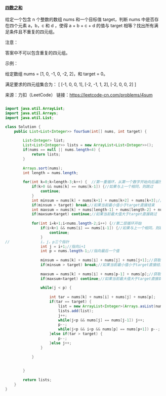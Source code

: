 #### [四数之和](https://leetcode-cn.com/problems/4sum/)

给定一个包含 n 个整数的数组 nums 和一个目标值 target，判断 nums 中是否存在四个元素 a，b，c 和 d ，使得 a + b + c + d 的值与 target 相等？找出所有满足条件且不重复的四元组。

注意：

答案中不可以包含重复的四元组。

示例：

给定数组 nums = [1, 0, -1, 0, -2, 2]，和 target = 0。

满足要求的四元组集合为：
[
  [-1,  0, 0, 1],
  [-2, -1, 1, 2],
  [-2,  0, 0, 2]
]

来源：力扣（LeetCode）
链接：https://leetcode-cn.com/problems/4sum



```java

import java.util.ArrayList;
import java.util.Arrays;
import java.util.List;

class Solution {
    public List<List<Integer>> fourSum(int[] nums, int target) {
    	
    	List<Integer> list;
    	List<List<Integer>> lists = new ArrayList<List<Integer>>();
    	if(nums == null || nums.length<4) {
    		return lists;
    	}
    	
    	Arrays.sort(nums);
    	int length = nums.length;
    	
    	for(int k=0;k<length-3;k++) {  //第一重循环，从第一个数字开始向后遍历
    		if(k>0 && nums[k] == nums[k-1]) {//如果与上一个相同，则跳过
    			continue;
    		}
    		int minsum = nums[k] + nums[k+1] + nums[k+2] + nums[k+3];//获取当前最小值
    		if(minsum > target) break;//如果当前最小值小于target直接结束
    		int maxsum = nums[k] + nums[length-1] + nums[length-2] + nums[length-3];//获取当前最大值
    		if(maxsum<target) continue;//如果当前最大值大于target直接跳过
    		
    		for(int i=k+1;i<nums.length-2;i++) {//第二层循环开始
    			if(i>k+1 && nums[i] == nums[i-1]) {//如果与上一个相同，则跳过
        			continue;
        		}
//    			i，j，p三个指针
    			int j = i+1;//指向i+1
    			int p = nums.length-1;//指向最后一个值
    			
    			minsum = nums[k] + nums[i] + nums[j] + nums[j+1];//获取当前最小值
        		if(minsum > target) break;//如果当前最小值小于target直接结束
        		
        		maxsum = nums[k] + nums[i] + nums[p-1] + nums[p];//获取当前最大值
        		if(maxsum<target) continue;//如果当前最大值大于target直接跳过
        		
        		while(j < p) {
        			        			
        			int tar = nums[k] + nums[i] + nums[j] + nums[p];
        			if(tar == target) {
        				list = new ArrayList<Integer>(Arrays.asList(nums[k],nums[i],nums[j],nums[p]));
        				lists.add(list);
        				j++;
        				while(j<p && nums[j] == nums[j-1]) j++;
        				p--;
        				while(j<p && i<p && nums[p] == nums[p+1]) p--;
        			}else if(tar > target) {
        				p--;
        			}else j++;
        		}
        		
    		}
    		
    		
    	}
    		
    	return lists;
    }
}

```

